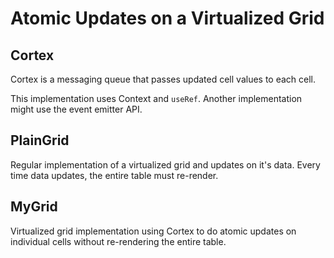 # Atomic Updates on a Virtualized Grid

## Cortex

Cortex is a messaging queue that passes updated cell values to each cell.

This implementation uses Context and `useRef`.
Another implementation might use the event emitter API.

## PlainGrid

Regular implementation of a virtualized grid and updates on it's data.
Every time data updates, the entire table must re-render.

## MyGrid

Virtualized grid implementation using Cortex to do atomic updates on individual cells without re-rendering the entire table.
